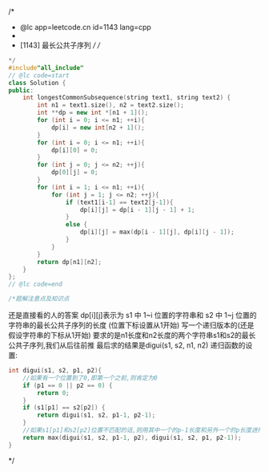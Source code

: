 /*
 * @lc app=leetcode.cn id=1143 lang=cpp
 *
 * [1143] 最长公共子序列
 */
/*
```C++
*/
#include"all_include"
// @lc code=start
class Solution {
public:
    int longestCommonSubsequence(string text1, string text2) {
        int n1 = text1.size(), n2 = text2.size();
        int **dp = new int *[n1 + 1]();
        for (int i = 0; i <= n1; ++i){
            dp[i] = new int[n2 + 1]();
        }
        for (int i = 0; i <= n1; ++i){
            dp[i][0] = 0;
        }
        for (int j = 0; j <= n2; ++j){
            dp[0][j] = 0;
        }
        for (int i = 1; i <= n1; ++i){
            for (int j = 1; j <= n2; ++j){
                if (text1[i-1] == text2[j-1]){
                    dp[i][j] = dp[i - 1][j - 1] + 1;
                }
                else {
                    dp[i][j] = max(dp[i - 1][j], dp[i][j - 1]);
                }
            }
        }
        return dp[n1][n2];
    }
};
// @lc code=end

/*题解注意点及知识点
```
还是直接看的人的答案
dp[i][j]表示为 s1 中 1~i 位置的字符串和 s2 中 1~j 位置的字符串的最长公共子序列的长度
(位置下标设置从1开始)
写一个递归版本的(还是假设字符串的下标从1开始)
要求的是n1长度和n2长度的两个字符串s1和s2的最长公共子序列,我们从后往前推
最后求的结果是digui(s1, s2, n1, n2)
递归函数的设置:
```C++
int digui(s1, s2, p1, p2){
    //如果有一个位置到了0,即第一个之前,则肯定为0
    if (p1 == 0 || p2 == 0) {
        return 0;
    }
    if (s1[p1] == s2[p2]) {
        return digui(s1, s2, p1-1, p2-1);
    }
    //如果s1[p1]和s2[p2]位置不匹配的话,则用其中一个的p-1长度和另外一个的p长度进行匹配,取较大值.
    return max(digui(s1, s2, p1-1, p2), digui(s1, s2, p1, p2-1));
}
```
*/
